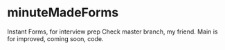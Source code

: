 # minuteMadeForms
Instant Forms, for interview prep
Check master branch, my friend. Main is for improved, coming soon, code.
